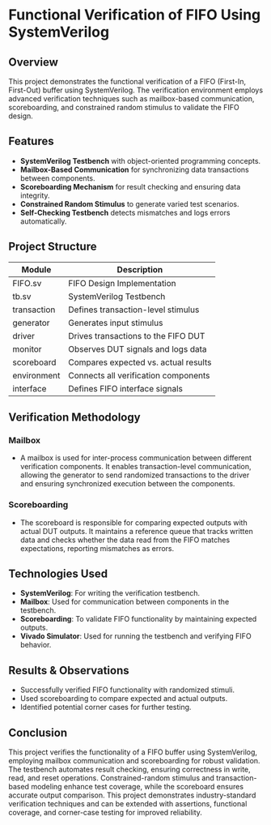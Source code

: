 
# **Functional Verification of FIFO Using SystemVerilog**

## **Overview**
This project demonstrates the functional verification of a FIFO (First-In, First-Out) buffer using SystemVerilog. The verification environment employs advanced verification techniques such as mailbox-based communication, scoreboarding, and constrained random stimulus to validate the FIFO design.



## **Features**
- **SystemVerilog Testbench** with object-oriented programming concepts.
- **Mailbox-Based Communication** for synchronizing data transactions between components.
- **Scoreboarding Mechanism** for result checking and ensuring data integrity.
- **Constrained Random Stimulus** to generate varied test scenarios.
- **Self-Checking Testbench** detects mismatches and logs errors automatically.

## **Project Structure**
| Module         | Description                          |
|----------------|--------------------------------------|
| FIFO.sv        | FIFO Design Implementation           |
| tb.sv          | SystemVerilog Testbench              |
| transaction    | Defines transaction-level stimulus   |
| generator      | Generates input stimulus             |
| driver         | Drives transactions to the FIFO DUT  |
| monitor        | Observes DUT signals and logs data   |
| scoreboard     | Compares expected vs. actual results |
| environment    | Connects all verification components |
| interface      | Defines FIFO interface signals       |


## **Verification Methodology**

### **Mailbox**
- A mailbox is used for inter-process communication between different verification components. It enables transaction-level communication, allowing the generator to send randomized transactions to the driver and ensuring synchronized execution between the components.

### **Scoreboarding**
- The scoreboard is responsible for comparing expected outputs with actual DUT outputs. It maintains a reference queue that tracks written data and checks whether the data read from the FIFO matches expectations, reporting mismatches as errors.

## **Technologies Used**
- **SystemVerilog**: For writing the verification testbench.
- **Mailbox**: Used for communication between components in the testbench.
- **Scoreboarding**: To validate FIFO functionality by maintaining expected outputs.
- **Vivado Simulator**: Used for running the testbench and verifying FIFO behavior.

## **Results & Observations**

- Successfully verified FIFO functionality with randomized stimuli.
- Used scoreboarding to compare expected and actual outputs.
- Identified potential corner cases for further testing.

## **Conclusion**

This project verifies the functionality of a FIFO buffer using SystemVerilog, employing mailbox communication and scoreboarding for robust validation. The testbench automates result checking, ensuring correctness in write, read, and reset operations. Constrained-random stimulus and transaction-based modeling enhance test coverage, while the scoreboard ensures accurate output comparison. This project demonstrates industry-standard verification techniques and can be extended with assertions, functional coverage, and corner-case testing for improved reliability.


